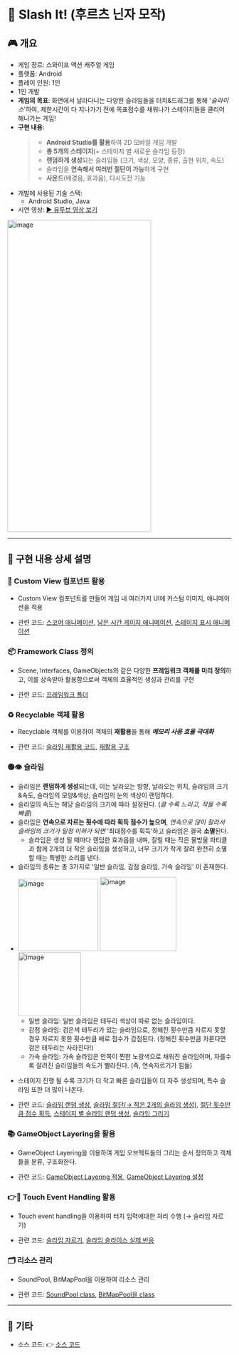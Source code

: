 # 🔪 Slash It! (후르츠 닌자 모작)

## 🎮 개요
 - 게임 장르: 스와이프 액션 캐주얼 게임
 - 플랫폼: Android
 - 플레이 인원: 1인
 - 1인 개발
 - **게임의 목표**: 화면에서 날라다니는 다양한 슬라임들을 터치&드래그를 통해 '*슬라이스*'하여, 제한시간이 다 지나가기 전에 목표점수를 채워나가 스테이지들을 클리어 해나가는 게임!
 - **구현 내용**:
   > + **Android Studio를 활용**하여 2D 모바일 게임 개발
   > + **총 5개의 스테이지**(+ 스테이지 별 새로운 슬라임 등장)
   > + **랜덤하게 생성**되는 슬라임들 (크기, 색상, 모양, 종류, 출현 위치, 속도)
   > + 슬라임을 **연속해서 여러번 절단이 가능**하게 구현
   > + **사운드**(배경음, 효과음), 다시도전 기능
 - 개발에 사용된 기술 스택:
   + Android Studio, Java
 - 시연 영상: [▶️ 유투브 영상 보기](https://www.youtube.com/)
<img width="323" height="700" alt="image" src="https://github.com/user-attachments/assets/c156ceec-3386-43a8-9486-012cf0c2441a" />


---

## 📝 구현 내용 상세 설명
   
### 🎨 Custom View 컴포넌트 활용
  - Custom View 컴포넌트를 만들어 게임 내 여러가지 UI에 커스텀 이미지, 애니메이션을 적용
  * 관련 코드: [스코어 애니메이션](https://github.com/SeungWon-git/Smart_Phone_Game_Programing_class/blob/606864cee5f3b1ed2a79c8dee249ed5706acb208/app/src/main/java/kr/ac/tukorea/ge/jsw01/framework/objects/Score.java#L48), [남은 시간 게이지 애니메이션](https://github.com/SeungWon-git/Smart_Phone_Game_Programing_class/blob/main/app/src/main/java/kr/ac/tukorea/ge/jsw01/framework/util/Gauge.java), [스테이지 표시 애니메이션](https://github.com/SeungWon-git/Smart_Phone_Game_Programing_class/blob/main/app/src/main/java/kr/ac/tukorea/ge/jsw01/s2016180039/slashit/scenes/StageDisplay.java)
    
### 📦 Framework Class 정의
  - Scene, Interfaces, GameObjects와 같은 다양한 **프레임워크 객체를 미리 정의**하고, 이를 상속받아 활용함으로써 객체의 효율적인 생성과 관리를 구현
  * 관련 코드: [프레임워크 폴더](https://github.com/SeungWon-git/Smart_Phone_Game_Programing_class/tree/main/app/src/main/java/kr/ac/tukorea/ge/jsw01/framework)
    
### ♻️ Recyclable 객체 활용
  - Recyclable 객체를 이용하여 객체의 **재활용**을 통해 ***메모리 사용 효율 극대화***
  * 관련 코드: [슬라임 재활용 코드](https://github.com/SeungWon-git/Smart_Phone_Game_Programing_class/blob/606864cee5f3b1ed2a79c8dee249ed5706acb208/app/src/main/java/kr/ac/tukorea/ge/jsw01/s2016180039/slashit/scenes/Slime.java#L94), [재활용 구조](https://github.com/SeungWon-git/Smart_Phone_Game_Programing_class/blob/606864cee5f3b1ed2a79c8dee249ed5706acb208/app/src/main/java/kr/ac/tukorea/ge/jsw01/framework/game/RecycleBin.java#L13)

### 🟢👁️ 슬라임
  - 슬라임은 **랜덤하게 생성**되는데, 이는 날라오는 방향, 날라오는 위치, 슬라임의 크기&속도, 슬라임의 모양&색상, 슬라임의 눈의 색상이 랜덤하다.
  - 슬라임의 속도는 해당 슬라임의 크기에 따라 설정된다. (*클 수록 느리고, 작을 수록 빠름*)
  - 슬라임은 **연속으로 자르는 횟수에 따라 획득 점수가 높으며**, *연속으로 많이 잘라서 슬라임의 크기가 일정 이하가 되면*  '최대점수를 획득'하고 슬라임은 결국 **소멸**된다.
    * 슬라임은 생성 될 때마다 랜덤한 효과음을 내며, 잘릴 때는 작은 물방울 파티클과 함께 2개의 더 작은 슬라임을 생성하고, 너무 크기가 작게 잘려 완전히 소멸할 때는 특별한 소리를 낸다.
  - 슬라임의 종류는 총 3가지로 '일반 슬라임, 감점 슬라임, 가속 슬라임' 이 존재한다.
  * <img width="180" height="162" alt="image" src="https://github.com/user-attachments/assets/f1fe4b4a-f10c-4f58-8682-de2adaa2c53b" />
    <img width="172" height="166" alt="image" src="https://github.com/user-attachments/assets/20faebbd-c99c-4dd7-8b2a-3eea00f3d797" />
    <img width="141" height="143" alt="image" src="https://github.com/user-attachments/assets/e3dfd19d-806f-4339-94ec-59cb6e7183a6" />

    - 일반 슬라임: 일반 슬라임은 테두리 색상이 따로 없는 슬라임이다.
    - 감점 슬라임: 검은색 테두리가 있는 슬라임으로, 정해진 횟수만큼 자르지 못할 경우 자르지 못한 횟수만큼 배로 점수가 감점된다. (정해진 횟수만큼 자른다면 검은 테두리는 사라진다!)
    - 가속 슬라임: 가속 슬라임은 안쪽이 찐한 노랑색으로 채워진 슬라임이며, 자를수록 잘려진 슬라임들의 속도가 빨라진다. (즉, 연속자르기가 힘듦)
  - 스테이지 진행 될 수록 크기가 더 작고 빠른 슬라임들이 더 자주 생성되며, 특수 슬라임 또한 더 많이 나온다.    
  * 관련 코드: [슬라임 랜덤 생성](https://github.com/SeungWon-git/Smart_Phone_Game_Programing_class/blob/5f8ebe96361c96374d1f56729029fd6646074c82/app/src/main/java/kr/ac/tukorea/ge/jsw01/s2016180039/slashit/scenes/Slime.java#L51), [슬라임 절단(→ 작은 2개의 슬라임 생성)](https://github.com/SeungWon-git/Smart_Phone_Game_Programing_class/blob/5f8ebe96361c96374d1f56729029fd6646074c82/app/src/main/java/kr/ac/tukorea/ge/jsw01/s2016180039/slashit/scenes/Slime.java#L225), [절단 횟수만큼 점수 획득](https://github.com/SeungWon-git/Smart_Phone_Game_Programing_class/blob/5f8ebe96361c96374d1f56729029fd6646074c82/app/src/main/java/kr/ac/tukorea/ge/jsw01/s2016180039/slashit/scenes/Slime.java#L205), [스테이지 별 슬라임 랜덤 생성](https://github.com/SeungWon-git/Smart_Phone_Game_Programing_class/blob/5f8ebe96361c96374d1f56729029fd6646074c82/app/src/main/java/kr/ac/tukorea/ge/jsw01/s2016180039/slashit/scenes/Slime.java#L104), [슬라임 그리기](https://github.com/SeungWon-git/Smart_Phone_Game_Programing_class/blob/ecdd49f72abee118a398c56fdd865bc4370c08b5/app/src/main/java/kr/ac/tukorea/ge/jsw01/s2016180039/slashit/scenes/Slime.java#L298)

### 📚 GameObject Layering을 활용
  - GameObject Layering을 이용하여 게임 오브젝트들의 그리는 순서 정의하고 객체들을 분류, 구조화한다.
  * 관련 코드: [GameObject Layering 적용](https://github.com/SeungWon-git/Smart_Phone_Game_Programing_class/blob/606864cee5f3b1ed2a79c8dee249ed5706acb208/app/src/main/java/kr/ac/tukorea/ge/jsw01/framework/game/Scene.java#L125), [GameObject Layering 설정](https://github.com/SeungWon-git/Smart_Phone_Game_Programing_class/blob/606864cee5f3b1ed2a79c8dee249ed5706acb208/app/src/main/java/kr/ac/tukorea/ge/jsw01/s2016180039/slashit/scenes/MainScene.java#L29)

### 👉📲 Touch Event Handling 활용
  - Touch event handling을 이용하여 터치 입력에대한 처리 수행 (→ 슬라임 자르기)
  * 관련 코드: [슬라임 자르기](https://github.com/SeungWon-git/Smart_Phone_Game_Programing_class/blob/606864cee5f3b1ed2a79c8dee249ed5706acb208/app/src/main/java/kr/ac/tukorea/ge/jsw01/s2016180039/slashit/scenes/MainScene.java#L153), [슬라임 슬라이스 실제 반응](https://github.com/SeungWon-git/Smart_Phone_Game_Programing_class/blob/606864cee5f3b1ed2a79c8dee249ed5706acb208/app/src/main/java/kr/ac/tukorea/ge/jsw01/s2016180039/slashit/scenes/Slime.java#L202)
    
### 🗂️ 리소스 관리
  - SoundPool, BitMapPool을 이용하여 리소스 관리
  * 관련 코드: [SoundPool class](https://github.com/SeungWon-git/Smart_Phone_Game_Programing_class/blob/606864cee5f3b1ed2a79c8dee249ed5706acb208/app/src/main/java/kr/ac/tukorea/ge/jsw01/framework/res/Sound.java), [BitMapPool을 class](https://github.com/SeungWon-git/Smart_Phone_Game_Programing_class/blob/606864cee5f3b1ed2a79c8dee249ed5706acb208/app/src/main/java/kr/ac/tukorea/ge/jsw01/framework/res/BitmapPool.java)
    

---

## 📎 기타
- 소스 코드: 👉 [소스 코드](https://github.com/SeungWon-git/Smart_Phone_Game_Programing_class/tree/main/app/src/main)

